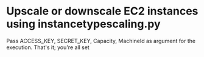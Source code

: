 # Upscale or downscale EC2 instances using instancetypescaling.py


Pass ACCESS_KEY, SECRET_KEY, Capacity, MachineId as argument for the execution. That's it; you're all set
